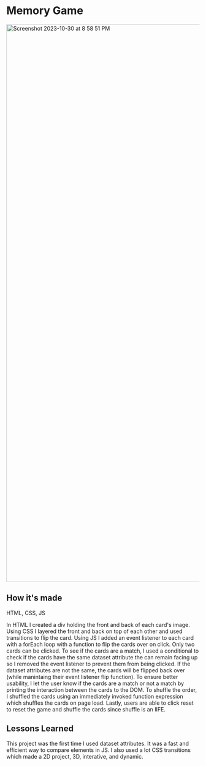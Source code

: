 # Memory Game

<img width="1456" alt="Screenshot 2023-10-30 at 8 58 51 PM" src="https://github.com/codedbycass/Memory-Game/assets/122684139/b2a3f39b-d54a-4cd9-8103-78e80618e4e4">

## How it's made
HTML, CSS, JS

In HTML I created a div holding the front and back of each card's image. Using CSS I layered the front and back on top of each other and used transitions to flip the card. Using JS I added an event listener to each card with a forEach loop with a function to flip the cards over on click. Only two cards can be clicked. To see if the cards are a match, I used a conditional to check if the cards have the same dataset attribute the can remain facing up so I removed the event listener to prevent them from being clicked. If the dataset attributes are not the same, the cards will be flipped back over (while manintaing their event listener flip function). To ensure better usability, I let the user know if the cards are a match or not a match by printing the interaction between the cards to the DOM. To shuffle the order, I shuffled the cards using an immediately invoked function expression which shuffles the cards on page load. Lastly, users are able to click reset to reset the game and  shuffle the cards since shuffle is an IIFE.

## Lessons Learned
This project was the first time I used dataset attributes. It was a fast and efficient way to compare elements in JS. I also used a lot CSS transitions which made a 2D project, 3D, interative, and dynamic.
